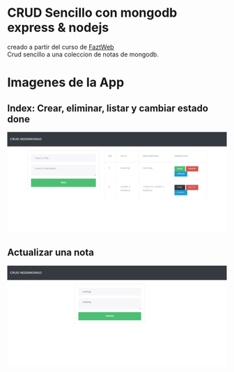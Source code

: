 # CRUD Sencillo con mongodb express & nodejs
creado a partir del curso de [FaztWeb](https://www.youtube.com/watch?v=3J925fRl_UE)<br>
Crud sencillo a una coleccion de notas de mongodb. 

# Imagenes de la App 

## Index: Crear, eliminar, listar y cambiar estado done
![index](/screenshots/index.png)

## Actualizar una nota
![index](/screenshots/update.png)